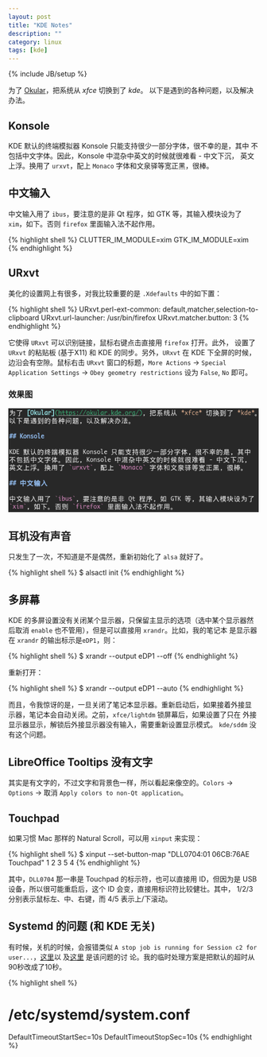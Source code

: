 ```yaml
---
layout: post
title: "KDE Notes"
description: ""
category: linux
tags: [kde]
---
```

{% include JB/setup %}

为了 [Okular](https://okular.kde.org/)，把系统从 *xfce* 切换到了 *kde*。
以下是遇到的各种问题，以及解决办法。

## Konsole

KDE 默认的终端模拟器 Konsole 只能支持很少一部分字体，很不幸的是，其中
不包括中文字体。因此，Konsole 中混杂中英文的时候就很难看 - 中文下沉，
英文上浮。换用了 `urxvt`，配上 `Monaco` 字体和文泉驿等宽正黑，很棒。

## 中文输入

中文输入用了 `ibus`，要注意的是非 Qt 程序，如 GTK 等，其输入模块设为了
`xim`，如下。否则 `firefox` 里面输入法不起作用。

{% highlight shell %}
CLUTTER_IM_MODULE=xim
GTK_IM_MODULE=xim
{% endhighlight %}

## URxvt

美化的设置网上有很多，对我比较重要的是 `.Xdefaults` 中的如下置：

{% highlight shell %}
URxvt.perl-ext-common: default,matcher,selection-to-clipboard
URxvt.url-launcher:    /usr/bin/firefox
URxvt.matcher.button:  3
{% endhighlight %}

它使得 `URxvt` 可以识别链接，鼠标右键点击直接用 `firefox` 打开。此外，
设置了 `URxvt` 的粘贴板 (基于X11) 和 KDE 的同步。另外，`URxvt` 在 KDE
下全屏的时候，边沿会有空隙。鼠标右击 `URxvt` 窗口的标题，`More
Actions` -> `Special Application Settings` -> `Obey geometry
restrictions` 设为 `False`, `No` 即可。

### 效果图

![urxvt](/media/urxvt.png)

## 耳机没有声音

只发生了一次，不知道是不是偶然，重新初始化了 `alsa` 就好了。

{% highlight shell %}
$ alsactl init
{% endhighlight %}

## 多屏幕

KDE 的多屏设置没有关闭某个显示器，只保留主显示的选项（选中某个显示器然
后取消 `enable` 也不管用），但是可以直接用 `xrandr`。比如，我的笔记本
是显示器在 `xrandr` 的输出标示是`eDP1`，则：

{% highlight shell %}
$ xrandr --output eDP1 --off
{% endhighlight %}

重新打开：

{% highlight shell %}
$ xrandr --output eDP1 --auto
{% endhighlight %}

而且，令我惊讶的是，一旦关闭了笔记本显示器。重新启动后，如果接着外接显
示器，笔记本会自动关闭。之前，`xfce/lightdm` 锁屏幕后，如果设置了只在
外接显示器显示，解锁后外接显示器没有输入，需要重新设置显示模式。
`kde/sddm` 没有这个问题。

## LibreOffice Tooltips 没有文字

其实是有文字的，不过文字和背景色一样，所以看起来像空的。`Colors` ->
`Options` -> 取消 `Apply colors to non-Qt application`。

## Touchpad

如果习惯 Mac 那样的 Natural Scroll，可以用 `xinput` 来实现：

{% highlight shell %}
$ xinput --set-button-map "DLL0704:01 06CB:76AE Touchpad" 1 2 3 5 4
{% endhighlight %}

其中，`DLL0704` 那一串是 Touchpad 的标示符，也可以直接用 ID，但因为是
USB 设备，所以很可能重启后，这个 ID 会变，直接用标识符比较健壮。其中，
1/2/3 分别表示鼠标左、中、右键，而 4/5 表示上/下滚动。

## Systemd 的问题 (和 KDE 无关)

有时候，关机的时候，会报错类似 `A stop job is running for Session c2
for user...`，[这里](https://github.com/systemd/systemd/issues/1615)以
及[这里](https://github.com/systemd/systemd/issues/2691) 是该问题的讨
论。我的临时处理方案是把默认的超时从90秒改成了10秒。

{% highlight shell %}
# /etc/systemd/system.conf
DefaultTimeoutStartSec=10s
DefaultTimeoutStopSec=10s
{% endhighlight %}
